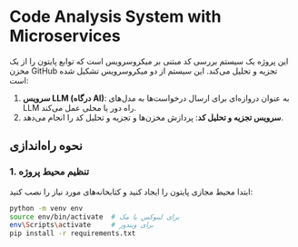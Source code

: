# Code Analysis System with Microservices

این پروژه یک سیستم بررسی کد مبتنی بر میکروسرویس است که توابع پایتون را از یک مخزن GitHub تجزیه و تحلیل می‌کند. این سیستم از دو میکروسرویس تشکیل شده است:

1. **سرویس LLM (درگاه AI)**: به عنوان دروازه‌ای برای ارسال درخواست‌ها به مدل‌های LLM راه دور یا محلی عمل می‌کند.
2. **سرویس تجزیه و تحلیل کد**: پردازش مخزن‌ها و تجزیه و تحلیل کد را انجام می‌دهد.

## نحوه راه‌اندازی

### 1. تنظیم محیط پروژه

ابتدا محیط مجازی پایتون را ایجاد کنید و کتابخانه‌های مورد نیاز را نصب کنید:

```bash
python -m venv env
source env/bin/activate  # برای لینوکس یا مک
env\Scripts\activate     # برای ویندوز
pip install -r requirements.txt
